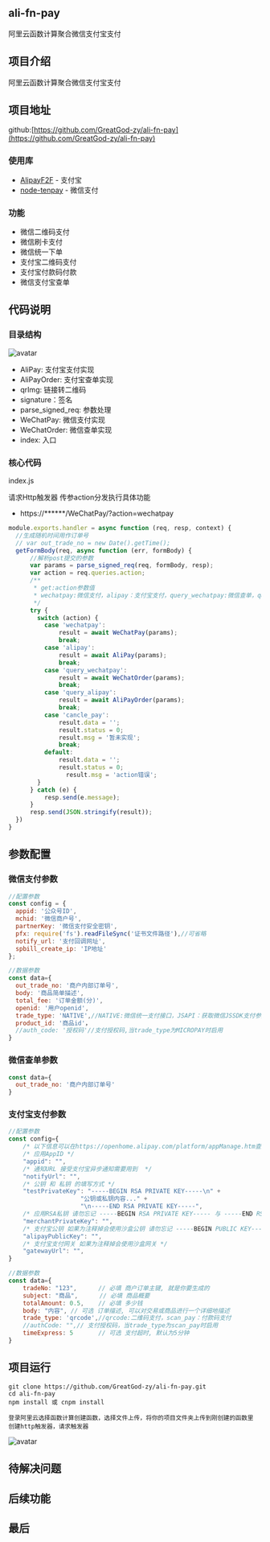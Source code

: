 ## ali-fn-pay
阿里云函数计算聚合微信支付宝支付

## 项目介绍
  阿里云函数计算聚合微信支付宝支付


## 项目地址
github:[https://github.com/GreatGod-zy/ali-fn-pay](https://github.com/GreatGod-zy/ali-fn-pay)
### 使用库
* [AlipayF2F](https://github.com/Srar/AlipayF2F) - 支付宝
* [node-tenpay](https://github.com/befinal/node-tenpay) - 微信支付

### 功能
* 微信二维码支付
* 微信刷卡支付
* 微信统一下单
* 支付宝二维码支付
* 支付宝付款码付款
* 微信支付宝查单


   
## 代码说明

### 目录结构
![avatar](http://img.precip.cn/list.png)

* AliPay: 支付宝支付实现
* AliPayOrder: 支付宝查单实现
* qrImg: 链接转二维码
* signature：签名
* parse_signed_req: 参数处理
* WeChatPay: 微信支付实现
* WeChatOrder: 微信查单实现
* index: 入口

### 核心代码

index.js

请求Http触发器 传参action分发执行具体功能
* https://******/WeChatPay/?action=wechatpay
```javascript
module.exports.handler = async function (req, resp, context) {
  //生成随机时间用作订单号
  // var out_trade_no = new Date().getTime();
  getFormBody(req, async function (err, formBody) {
      //解析post提交的参数
      var params = parse_signed_req(req, formBody, resp);
      var action = req.queries.action;
      /**
       * get:action参数值
       * wechatpay:微信支付，alipay：支付宝支付，query_wechatpay:微信查单，query_alipay：支付宝查单，cancle_pay:取消支付
       */
      try {
        switch (action) {
          case 'wechatpay':
              result = await WeChatPay(params);
              break;
          case 'alipay':
              result = await AliPay(params);
              break;
          case 'query_wechatpay':
              result = await WeChatOrder(params);
              break;
          case 'query_alipay':
              result = await AliPayOrder(params);
              break;
          case 'cancle_pay':
              result.data = '';
              result.status = 0;
              result.msg = '暂未实现';
              break;
          default:
              result.data = '';
              result.status = 0;
                result.msg = 'action错误';
        }
      } catch (e) {
          resp.send(e.message);
      }
      resp.send(JSON.stringify(result));
  })
}
```
## 参数配置
### 微信支付参数
```javascript
//配置参数
const config = {
  appid: '公众号ID',
  mchid: '微信商户号',
  partnerKey: '微信支付安全密钥',
  pfx: require('fs').readFileSync('证书文件路径'),//可省略
  notify_url: '支付回调网址',
  spbill_create_ip: 'IP地址'
};

//数据参数
const data={
  out_trade_no: '商户内部订单号',
  body: '商品简单描述',
  total_fee: '订单金额(分)',
  openid: '用户openid',
  trade_type: 'NATIVE',//NATIVE:微信统一支付接口，JSAPI：获取微信JSSDK支付参数(自动下单, 兼容小程序)，MICROPAY：刷卡支付，APP：暂未实现，MWEB(H5)：暂未实现
  product_id: '商品id'，
  //auth_code: '授权码'//支付授权码,当trade_type为MICROPAY时启用
}
```
### 微信查单参数
```javascript
const data={
  out_trade_no: '商户内部订单号'
}
```

### 支付宝支付参数
```javascript
//配置参数
const config={
    /* 以下信息可以在https://openhome.alipay.com/platform/appManage.htm查到, 不过merchantPrivateKey需要您自己生成 */
    /* 应用AppID */
    "appid": "",
    /* 通知URL 接受支付宝异步通知需要用到  */
    "notifyUrl": "",
    /* 公钥 和 私钥 的填写方式 */
    "testPrivateKey": "-----BEGIN RSA PRIVATE KEY-----\n" +
                    "公钥或私钥内容..." +
                    "\n-----END RSA PRIVATE KEY-----",
    /* 应用RSA私钥 请勿忘记 -----BEGIN RSA PRIVATE KEY----- 与 -----END RSA PRIVATE KEY-----  */
    "merchantPrivateKey": "",
    /* 支付宝公钥 如果为注释掉会使用沙盒公钥 请勿忘记 -----BEGIN PUBLIC KEY----- 与 -----END PUBLIC KEY----- */
    "alipayPublicKey": "",
    /* 支付宝支付网关 如果为注释掉会使用沙盒网关 */
    "gatewayUrl": "",
}

//数据参数
const data={
    tradeNo: "123",      // 必填 商户订单主键, 就是你要生成的
    subject: "商品",      // 必填 商品概要
    totalAmount: 0.5,    // 必填 多少钱
    body: "内容", // 可选 订单描述, 可以对交易或商品进行一个详细地描述
    trade_type: 'qrcode',//qrcode:二维码支付，scan_pay：付款码支付
    //authCode: "",// 支付授权码，当trade_type为scan_pay时启用
    timeExpress: 5       // 可选 支付超时, 默认为5分钟
}
```


 
    
## 项目运行
    git clone https://github.com/GreatGod-zy/ali-fn-pay.git
    cd ali-fn-pay
    npm install 或 cnpm install
    
    登录阿里云选择函数计算创建函数，选择文件上传，将你的项目文件夹上传到刚创建的函数里
    创建http触发器，请求触发器

![avatar](http://img.precip.cn/ali1.png)

    

## 待解决问题



## 后续功能



## 最后


